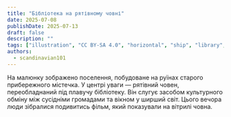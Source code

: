```yaml
---
title: "Бібліотека на рятівному човні"
date: 2025-07-08
publishDate: 2025-07-13
draft: false
description: ""
tags: ["illustration", "CC BY-SA 4.0", "horizontal", "ship", "library", "people", "2025-collab"]
authors:
  - scandinavian101
---
```


На малюнку зображено поселення, побудоване на руїнах старого прибережного містечка. У центрі уваги — рятівний човен, переобладнаний під плавучу бібліотеку. Він слугує засобом культурного обміну між сусідніми громадами та вікном у ширший світ. Цього вечора люди зібралися подивитись фільм, який показували на вітрилі човна.
